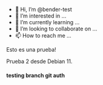 - 👋 Hi, I’m @bender-test
- 👀 I’m interested in ...
- 🌱 I’m currently learning ...
- 💞️ I’m looking to collaborate on ...
- 📫 How to reach me ...

<!---
bender-test/bender-test is a ✨ special ✨ repository because its `README.md` (this file) appears on your GitHub profile.
You can click the Preview link to take a look at your changes.
--->

Esto es una prueba!

Prueba 2 desde Debian 11.

#### testing branch git auth
